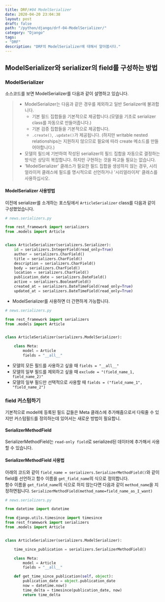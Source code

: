 ```yaml
---
title: DRF/#04 ModelSerializer
date: 2020-04-20 23:04:38
layout: post
draft: false
path: "/python/django/drf-04-ModelSerializer/"
category: "Django"
tags:
- "DRF"
description: "DRF의 ModelSerializer에 대해서 알아봅시다."
---
```


## ModelSerializer와 serializer의 field를 구성하는 방법

### ModelSerializer

소스코드를 보면 ModelSerializer를 다음과 같이 설명하고 있습니다.
> - ModelSerializer는 다음과 같은 경우를 제외하고 일반 Serializer에 불과합니다.
>     - 기본 필드 집합들을 기본적으로 제공합니다.(모델을 기초로 serializer class를 자동으로 만들어줍니다.)
>     - 기본 검증 집합들을 기본적으로 제공합니다.
>     - `.create()`, `.update()`가 제공됩니다. (하지만 writable nested relationships는 지원하지 않으므로 필요에 따라 create 메소드를 만들어야합니다.)
> - 모델의 필드에 기반하여 작성된 serializer의 필드 집합을 자동으로 결정하는 방식은 상당히 복잡합니다.
> 하지만 구현하는 것을 파고들 필요는 없습니다.
> - 'ModelSerializer' 클래스가 필요한 필드 집합을 생성하지 않는 경우, 시리얼라이저 클래스에
> 필드를 명시적으로 선언하거나 '시리얼라이저' 클래스를 사용하십시오.

#### ModelSerializer 사용방법
이전에 serializer를 소개하는 포스팅에서 `ArticleSerializer` class를 다음과 같이 구성했었습니다.
```python
# news.serializers.py

from rest_framework import serializers
from .models import Article


class ArticleSerializer(serializers.Serializer):
    id = serializers.IntegerField(read_only=True)
    author = serializers.CharField()
    title = serializers.CharField()
    description = serializers.CharField()
    body = serializers.CharField()
    location = serializers.CharField()
    publication_date = serializers.DateField()
    active = serializers.BooleanField()
    created_at = serializers.DateTimeField(read_only=True)
    updated_at = serializers.DateTimeField(read_only=True)
```
- ModelSerializer를 사용하면 더 간편하게 가능합니다.

```python
# news.serializers.py

from rest_framework import serializers
from .models import Article


class ArticleSerializer(serializers.ModelSerializer):

    class Meta:
        model = Article
        fields = "__all__"
```
- 모델의 모든 필드를 사용하고 싶을 때 `fields = "__all__"`
- 모델의 일부 필드를 제외하고 싶을 때 `exclude = "(field_name_1, field_name_2)"`
- 모델의 일부 필드만 선택적으로 사용할 때 `fields = ("field_name_1", "field_name_2")`

### field 커스텀하기

기본적으로 model에 등록된 필드 값들은 Meta 클래스에 추가해줌으로서 다뤄줄 수 있지만 커스텀필드를
정의하는데 있어서는 새로운 방법이 필요합니.

#### SerializerMethodField
SerializerMethodField는 `read-only field`로 serialized된 데이터에 추가해서 사용할 수 있습니다.

#### SerializerMethodField 사용법
아래의 코드와 같이 `field_name = serializers.SerializerMethodField()`와 같이 field를 선언하고
함수 이름을 `get_field_name`의 식으로 정의합니다.<br>
함수 이름을 `get_field_name`의 식으로 하지 않는다면 다음과 같이 `method_name`을 지정하면됩니다.
`SerializerMethodField(method_name=field_name_as_I_want)`

```python
# news.serializers.py

from datetime import datetime

from django.utils.timesince import timesince
from rest_framework import serializers
from .models import Article


class ArticleSerializer(serializers.ModelSerializer):

    time_since_publication = serializers.SerializerMethodField()

    class Meta:
        model = Article
        fields = "__all__"

    def get_time_since_publication(self, object):
        publication_date = object.publication_date
        now = datetime.now()
        time_delta = timesince(publication_date, now)
        return time_delta
```
